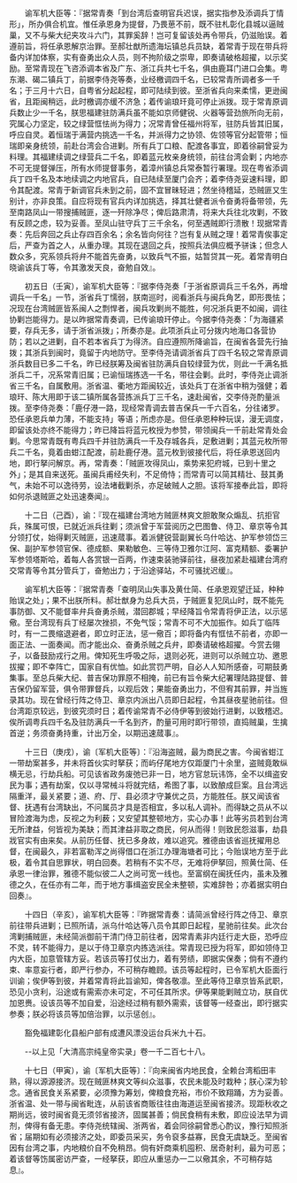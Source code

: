 <!-- { "loadSidebar": true } -->
　　谕军机大臣等：『据常青奏「到台湾后查明官兵迟误，据实指参及添调兵丁情形」，所办俱合机宜。惟任承恩身为提督，乃畏葸不前，既不驻札彰化县城以逼贼巢，又不与柴大纪夹攻斗六门，其罪奚辞！岂可复留该处再令带兵，仍滋贻误。着遵前旨，将任承恩解京治罪。至郝壮猷所遗海坛镇总兵员缺，着常青于现在带兵将备内详加体察，实有奋勇出众人员，则不拘阶级之崇卑，即奏请破格超擢，以示奖励。至常青现在飞咨添调本省及广东、浙江兵共七千名，俱由鹿耳门进口会集。粤东潮、碣二镇兵丁，前据李侍尧等奏，业经檄调四千名，已较常青所调者多一千名；于三月十六日，自粤省分起起程，即可陆续到彼。至浙省兵向来柔懦，更逊闽省，且距闽稍远，此时檄调亦缓不济急；着传谕琅玕竟可停止派拨。现于常青原调兵数止少一千名，朕思福建驻防满兵虽不能如京师健锐、火器等营劲旅所向无前，究属心力坚定，较之绿营恇怯尚为得力；况常青曾任福州将军，驻防兵皆其旧属，呼应自灵。着恒瑞于满营内挑选一千名，并派得力之协领、佐领等官分起管带；恒瑞即亲身统领，前赴台湾会合进剿。所有兵丁口粮、配渡各事宜，即着徐嗣曾妥为料理。其福建续调之绿营兵二千名，即着蓝元枚亲身统领，前往台湾会剿；内地亦不可无提督弹压，所有水师提督事务，着漳州镇总兵常泰暂行署理。现在粤省添调兵丁四千名及本地续调之内地官兵，自已陆续至厦门会齐；着李侍尧妥速料理，即令其配渡。常青于新调官兵未到之前，固不宜冒昧轻进；然坐待稽延，恐贼匪又生别计，亦非良策。自应将现有官兵内详加挑选，择其壮健者派令奋勇将备带领，先至南路凤山一带搜捕贼匪，逐一歼除净尽；俾后路肃清，将来大兵往北攻剿，不致有反顾之虑，较为妥善。至凤山驻守兵丁三千余名，何至遇贼即行溃散！现据常青奏：先后奔回之兵止存四百余名；余名皆向何往？岂有复从贼之理！着常青俟事定后，严查为首之人，从重办理。其现在退回之兵，按照兵法俱应概予骈诛；但念人数众多，究系领兵将弁不能首先奋勇，以致兵气不振，姑暂贷其一死。着常青明白晓谕该兵丁等，令其激发天良，奋勉自效』。

　　初五日（壬寅），谕军机大臣等：『据李侍尧奏「于浙省原调兵三千名外，再增调兵一千名」一节，浙省兵丁懦弱，朕南巡时，阅看浙兵与闽兵角艺，即形畏怯；况现在台湾贼匪皆系闽人之剽悍者，闽兵攻剿尚不能胜，何况浙兵更不如闽，调往协剿岂能得力。是以昨据常青奏调，已传谕琅玕停止。今据李侍尧奏：「为海疆紧要，存兵无多，请于浙省派拨」；所奏亦是。此项浙兵止可分拨内地海口各营协防；若以之进剿，自不若本省兵丁为得济。自应遵照所降谕旨，在闽省各营先行抽拨；其浙兵到闽时，竟留于内地防守。至李侍尧请调浙省兵丁四千名较之常青原调浙兵数目已多二千名，昨已经朕筹及闽省驻防满兵自较绿营为优，则此一千满名抵浙兵二千，况系常青旧属；已谕恒瑞拣选一千名，带往会剿。此时，李侍尧止调浙省三千名，自属敷用。浙省温、衢地方距闽较近，该处兵丁在浙省中稍为强健；着琅玕、陈大用即于该二镇所属各营拣派兵丁三千名，速赴闽省，交李侍尧酌量派拨。至李侍尧奏：「鹿仔港一路，现经常青调去普吉保兵一千六百名，分往诸罗。恐任承恩兵单力薄，不能支持」等语；所虑亦是。但任承恩种种玩误，漫无调度，即留该处亦终不能得力；昨已降旨将蓝元枚授为参赞，带领闽兵一千前赴常青处会剿。今思常青既有粤兵四千并驻防满兵一千及存城各兵，足敷进剿；其蓝元枚所带兵二千名，竟着由蚶江配渡，前赴鹿仔港。蓝元枚到彼接代后，将任承恩送回内地，即行拏问解京。再，常青奏：「贼匪攻得凤山，乘势来犯府城，已到十里之外」；是其自来送死。虽闽兵甫经失利，不足倚恃；而常青可以简其精壮、鼓其勇气，未始不可以逸待劳，设法堵截剿杀，亦足破贼人之胆。该将军接奉此旨，即将如何杀退贼匪之处迅速奏闻』。

　　十二日（己酉），谕：『现在福建台湾地方贼匪林爽文胆敢聚众煽乱、抗拒官兵，殊属可恨，已就近派兵往剿；须派曾于军营阅历之巴图鲁、侍卫、章京等令其分领打仗，始得剿灭贼匪，迅速蒇事。着派健锐营副翼长乌什哈达、护军参领岱三保、副护军参领官保、德成额、果勒敏色、三等侍卫雅尔江阿、富克精额、委署护军参领塔斯哈，着每人各赏银一百两，作速束装驰驿前往，昼夜加紧赴福建台湾府交常青等令其分管兵丁，奋勉出力；于沿途驿站，不可骚扰迟缓』。

　　谕军机大臣等：『据常青奏「查明凤山失事及黄仕简、任承恩观望迁延，种种贻误之处」；果不出朕所料。郝壮猷身为总兵大员，于贼匪复犯凤山时，既不能先事防御、又不能督率弁兵奋勇杀贼，潜回郡城；早经降旨令常青将伊正法，以示惩儆。至台湾现有兵丁经屡次挫损，不免气馁；常青不可不大加振作。如兵丁临阵时，有一二畏缩退避者，即立时正法，惩一儆百；即将备内有恇怯不前者，亦即一面正法、一面奏闻。而才能出众、奋勇杀贼之兵弁，即奏请破格超擢。今赏去翎子，以备鼓励戎行之用。俾知死生呼吸之际，退则必死，进则可以杀贼立功、邀恩拔擢；即不幸阵亡，国家自有优恤。如此赏罚严明，自必人人知所感奋，可期鼓勇集事。至总兵柴大纪、普吉保功罪原不相掩，前已有旨令柴大纪署理陆路提督、普吉保仍留军营，俱令带罪督兵，以观后效；果能奋勇出力，不但宥其前罪，并当旌录其功。现在曾经行阵之侍卫、章京内派出八员即日起程，令其昼夜星驰前往。但台湾距京较远，到彼究须时日；着传谕常青不必侍伊等到彼始行进剿，以致稽迟。俟所调粤兵四千名及驻防满兵一千名到齐，酌量可用时即行带领，直捣贼巢，生擒首逆；务须奋勇持重，计出万全，以期迅速蒇事』。

　　十三日（庚戌），谕〔军机大臣等〕：『沿海盗贼，最为商民之害。今闽省蚶江一带劫案甚多，并未将首伙实时拏获；而屿仔尾地方仅距厦门十余里，盗贼竟敢纵横无忌，行劫兵船。可见该省政务废弛已非一日，地方官怠玩讳饰，全不以缉盗安民为事；遇有劫案，仅以寻常械斗将就完结，希图了事，以致酿成巨案。且台湾远隔重洋，最关紧要；道、府、厅、县必须才守兼优之员，方能胜任。朕又闻该省督、抚遇有台湾缺出，不问属员才具是否相宜，多以私人调补。而得缺之员从不以冒险渡海为虑，反视之为利薮；又安望其整顿地方，实心办事！此等劣员若到台湾无所津益，何皆视为美缺；而其津益非取之商民，何从而得！则致民怨滋事，劫县戕官实有由来矣。从前历任督、抚已多身故，难以追究。雅德由该省巡抚擢用总督，在闽最久，非若富勒浑之尚得借口在浙江办理海塘者可比；今贻误地方至于此极，着令其自思罪状，明白回奏。若稍有不实不尽，无难将伊拏回，照黄仕简、任承恩一律治罪，雅德不能似彼二人之尚可宽一线也。至富纲在闽抚任内，虽未及雅德之久，在任亦有二年，而于地方事缉盗安民全未整顿，实难辞咎；亦着据实明白回奏』。

　　十四日（辛亥），谕军机大臣等：『昨据常青奏：请简派曾经行阵之侍卫、章京前往带兵进剿；已照所请，派乌什哈达等八员令其即日起程，星驰前往矣。此次台湾剿捕贼匪，未经简派御前干清门侍卫前往者，因常青素非内廷行走大臣，恐呼应不灵，转不能得力，是以于侍卫章京内拣选派往。常青现已授为将军，即如领侍卫内大臣，加意管辖方妥。若该员等打仗出力，着有劳绩，即据实保奏；倘有不遵约束、率意妄行者，即严行参办，不可稍存瞻顾。该员等起程时，已令军机大臣面行训谕；俟伊等到彼，并着常青将此旨谕知，俾各敬凛。至此等侍卫章京皆系武职，恐见小贪利，沿途或有需索亦未可定，不可任其所求。伊等果能剿贼立功，朕自优加恩赉。设该员等不加自爱，沿途经过稍有额外需索，该督等一经查出，即行据实参奏；朕必将该员等加倍治罪，以示惩创』。

　　豁免福建彰化县船户部有成遭风漂没运台兵米九十石。

　　--以上见「大清高宗纯皇帝实录」卷一千二百七十八。

　　十七日（甲寅），谕〔军机大臣等〕：『向来闽省内地民食，全赖台湾稻田丰熟，得以源源接济。现在贼匪林爽文等纠众滋事，农民未能及时栽种；朕心深为轸念。通省民食关系紧要，必须豫为筹划，俾粮食充裕，市价不致翔踊，方为妥善。浙省温、处一带与闽省毗连，从前该省商贩往往由海道运至闽省接济。现距秋收之期尚远，彼时闽省竟无须邻省接济，固属甚善；倘民食稍有未敷，即应设法早为调剂，俾得有备无患。李侍尧统辖闽、浙两省，着会同徐嗣曾悉心酌议，豫行知照浙省；届期如有必须接济之处，即委员采买，务令裒多益寡，民食无虞缺乏。至闽省因有台湾之事，内地粮价自不免稍昂。倘有奸商乘机囤积、居奇射利，最为可恶；着该督等饬属密访严查，一经拏获，即应从重惩办一二以儆其余，不可稍存姑息』。


